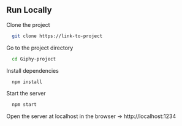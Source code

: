 
## Run Locally

Clone the project

```bash
  git clone https://link-to-project
```

Go to the project directory

```bash
  cd Giphy-project
```

Install dependencies

```bash
  npm install
```

Start the server

```bash
  npm start
```

Open the server at localhost in the browser -> http://localhost:1234